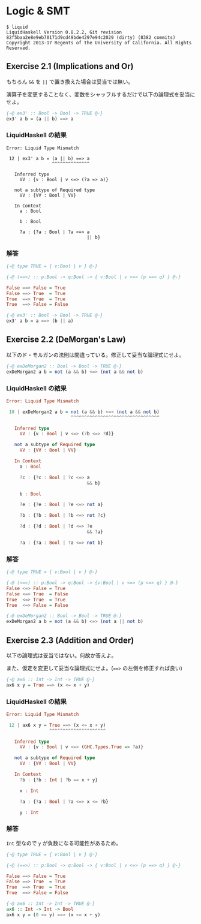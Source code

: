 # Logic & SMT

```shell
$ liquid
LiquidHaskell Version 0.8.2.2, Git revision 82f5baa2e8e9eb70171d9cd49bde4297e94c2029 (dirty) (8382 commits) Copyright 2013-17 Regents of the University of California. All Rights Reserved.
```

## Exercise 2.1 (Implications and Or)

もちろん `&&` を `||` で置き換えた場合は妥当では無い。

演算子を変更することなく、変数をシャッフルするだけで以下の論理式を妥当にせよ。

```haskell
{-@ ex3' :: Bool -> Bool -> TRUE @-}
ex3' a b = (a || b) ==> a
```

### LiquidHaskell の結果

```shell
Error: Liquid Type Mismatch

 12 | ex3' a b = (a || b) ==> a
                 ^^^^^^^^^^^^^^

   Inferred type
     VV : {v : Bool | v <=> (?a => a)}

   not a subtype of Required type
     VV : {VV : Bool | VV}

   In Context
     a : Bool

     b : Bool

     ?a : {?a : Bool | ?a <=> a
                              || b}
```

### 解答

```haskell
{-@ type TRUE = { v:Bool | v } @-}

{-@ (==>) :: p:Bool -> q:Bool -> { v:Bool | v <=> (p ==> q) } @-}

False ==> False = True
False ==> True  = True
True  ==> True  = True
True  ==> False = False

{-@ ex3' :: Bool -> Bool -> TRUE @-}
ex3' a b = a ==> (b || a)
```

## Exercise 2.2 (DeMorgan's Law)

以下のド・モルガンの法則は間違っている。修正して妥当な論理式にせよ。

```haskell
{-@ exDeMorgan2 :: Bool -> Bool -> TRUE @-}
exDeMorgan2 a b = not (a && b) <=> (not a && not b)
```

### LiquidHaskell の結果

```haskell
Error: Liquid Type Mismatch

 10 | exDeMorgan2 a b = not (a && b) <=> (not a && not b)
                        ^^^^^^^^^^^^^^^^^^^^^^^^^^^^^^^^^

   Inferred type
     VV : {v : Bool | v <=> (?b <=> ?d)}

   not a subtype of Required type
     VV : {VV : Bool | VV}

   In Context
     a : Bool

     ?c : {?c : Bool | ?c <=> a
                              && b}

     b : Bool

     ?e : {?e : Bool | ?e <=> not a}

     ?b : {?b : Bool | ?b <=> not ?c}

     ?d : {?d : Bool | ?d <=> ?e
                              && ?a}

     ?a : {?a : Bool | ?a <=> not b}
```

### 解答

```haskell
{-@ type TRUE = { v:Bool | v } @-}

{-@ (<=>) :: p:Bool -> q:Bool -> {v:Bool | v <=> (p <=> q) } @-}
False <=> False = True
False <=> True  = False
True  <=> True  = True
True  <=> False = False

{-@ exDeMorgan2 :: Bool -> Bool -> TRUE @-}
exDeMorgan2 a b = not (a && b) <=> (not a || not b)
```

## Exercise 2.3 (Addition and Order)

以下の論理式は妥当ではない。何故か答えよ。

また、仮定を変更して妥当な論理式にせよ。(`==>` の左側を修正すれば良い)

```haskell
{-@ ax6 :: Int -> Int -> TRUE @-}
ax6 x y = True ==> (x <= x + y)
```

### LiquidHaskell の結果

```haskell
Error: Liquid Type Mismatch

 12 | ax6 x y = True ==> (x <= x + y)
                ^^^^^^^^^^^^^^^^^^^^^

   Inferred type
     VV : {v : Bool | v <=> (GHC.Types.True => ?a)}

   not a subtype of Required type
     VV : {VV : Bool | VV}

   In Context
     ?b : {?b : Int | ?b == x + y}

     x : Int

     ?a : {?a : Bool | ?a <=> x <= ?b}

     y : Int
```

### 解答

`Int` 型なので `y` が負数になる可能性があるため。

```haskell
{-@ type TRUE = { v:Bool | v } @-}

{-@ (==>) :: p:Bool -> q:Bool -> { v:Bool | v <=> (p ==> q) } @-}

False ==> False = True
False ==> True  = True
True  ==> True  = True
True  ==> False = False

{-@ ax6 :: Int -> Int -> TRUE @-}
ax6 :: Int -> Int -> Bool
ax6 x y = (0 <= y) ==> (x <= x + y)
```

